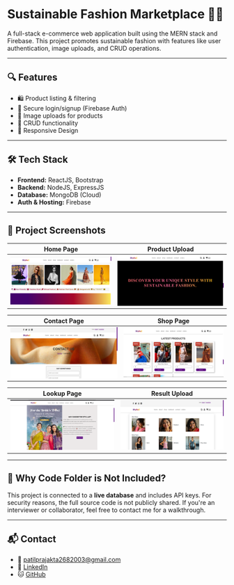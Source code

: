 # Sustainable Fashion Marketplace 👗🌱

A full-stack e-commerce web application built using the MERN stack and Firebase. This project promotes sustainable fashion with features like user authentication, image uploads, and CRUD operations.

---

## 🔍 Features

- 🛍️ Product listing & filtering
- 🔐 Secure login/signup (Firebase Auth)
- 📸 Image uploads for products
- 🔄 CRUD functionality
- 📱 Responsive Design

---

## 🛠️ Tech Stack

- **Frontend:** ReactJS, Bootstrap
- **Backend:** NodeJS, ExpressJS
- **Database:** MongoDB (Cloud)
- **Auth & Hosting:** Firebase

---

## 📸 Project Screenshots

| Home Page | Product Upload |
|----------|----------------|
| ![Home](pro1.png) | ![Upload](pro2.png) |

| Contact Page | Shop Page |
|----------|----------------|
| ![Home](pro7.png) | ![Upload](pro3.png) |

| Lookup Page | Result Upload |
|----------|----------------|
| ![Home](pro16.png) | ![Upload](pro4.png) |



---


## 🚫 Why Code Folder is Not Included?

This project is connected to a **live database** and includes API keys. For security reasons, the full source code is not publicly shared. If you're an interviewer or collaborator, feel free to contact me for a walkthrough.

---

## 📬 Contact

- 📧 patilprajakta2682003@gmail.com  
- 💼 [LinkedIn](https://www.linkedin.com/in/prajakta-patil-b3638222a/)  
- 🐱 [GitHub](https://github.com/praj268)
